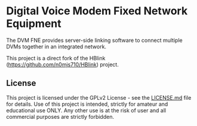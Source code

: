 # Digital Voice Modem Fixed Network Equipment

The DVM FNE provides server-side linking software to connect multiple DVMs together in an integrated network.

This project is a direct fork of the HBlink (https://github.com/n0mjs710/HBlink) project.

## License

This project is licensed under the GPLv2 License - see the [LICENSE.md](LICENSE.md) file for details. Use of this project is intended, strictly for amateur and educational use ONLY. Any other use is at the risk of user and all commercial purposes are strictly forbidden.

